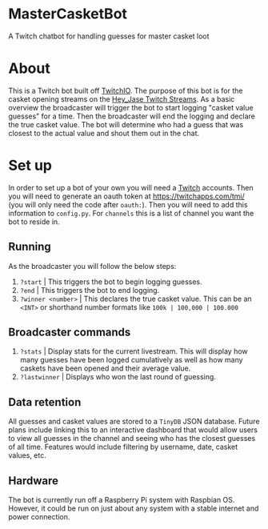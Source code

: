 # MasterCasketBot
A Twitch chatbot for handling guesses for master casket loot

# About
This is a Twitch bot built off [TwitchIO](https://github.com/TwitchIO/TwitchIO). The purpose of this bot is for the casket opening streams on the [Hey_Jase Twitch Streams](https://twitch.tv/hey_jase). As a basic overview the broadcaster will trigger the bot to start logging "casket value guesses" for a time. Then the broadcaster will end the logging and declare the true casket value. The bot will determine who had a guess that was closest to the actual value and shout them out in the chat.

# Set up
In order to set up a bot of your own you will need a [Twitch](https://twitch.tv) accounts. Then you will need to generate an oauth token at https://twitchapps.com/tmi/ (you will only need the code after `oauth:`). Then you will need to add this information to `config.py`. For `channels` this is a list of channel you want the bot to reside in.

## Running
As the broadcaster you will follow the below steps:

1. `?start` | This triggers the bot to begin logging guesses.
2. `?end` | This triggers the bot to end logging.
3. `?winner <number>` | This declares the true casket value. This can be an `<INT>` or shorthand number formats like `100k | 100,000 | 100.000`

## Broadcaster commands

1. `?stats` | Display stats for the current livestream. This will display how many guesses have been logged cumulatively as well as how many caskets have been opened and their average value.
2. `?lastwinner` | Displays who won the last round of guessing.

## Data retention
All guesses and casket values are stored to a `TinyDB` JSON database. Future plans include linking this to an interactive dashboard that would allow users to view all guesses in the channel and seeing who has the closest guesses of all time. Features would include filtering by username, date, casket values, etc. 

## Hardware
The bot is currently run off a Raspberry Pi system with Raspbian OS. However, it could be run on just about any system with a stable internet and power connection.
